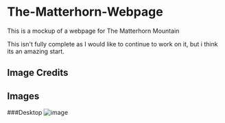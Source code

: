 # The-Matterhorn-Webpage

This is a mockup of a webpage for The Matterhorn Mountain

This isn't fully complete as I would like to continue to work on it, but i think its an amazing start.

## Image Credits

## Images
###Desktop
![image](https://user-images.githubusercontent.com/70725429/130339933-ad26d3d8-f1fc-43c6-a6fa-d884e77ccf72.png)

